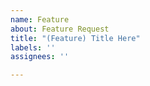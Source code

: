 ```yaml
---
name: Feature
about: Feature Request
title: "(Feature) Title Here"
labels: ''
assignees: ''

---
```



